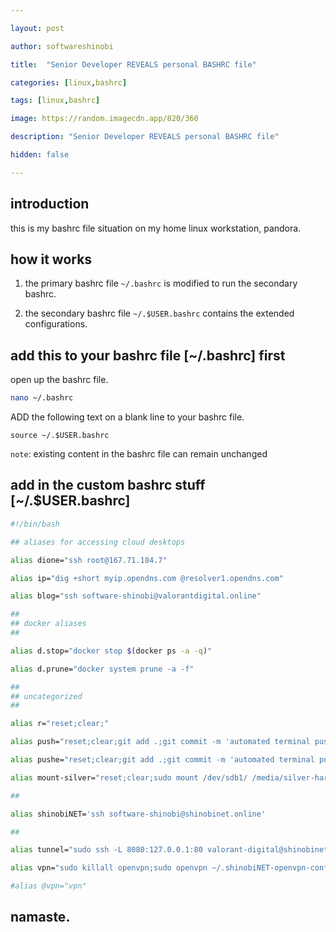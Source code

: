 ```yaml
---

layout: post

author: softwareshinobi

title:  "Senior Developer REVEALS personal BASHRC file"

categories: [linux,bashrc]

tags: [linux,bashrc]

image: https://random.imagecdn.app/820/360

description: "Senior Developer REVEALS personal BASHRC file"

hidden: false

---
```


## introduction

this is my bashrc file situation on my home linux workstation, pandora.

## how it works

1. the primary bashrc file `~/.bashrc` is modified to run the secondary bashrc.

1. the secondary bashrc file `~/.$USER.bashrc` contains the extended configurations.

## add this to your bashrc file [~/.bashrc] first

open up the bashrc file.

```bash
nano ~/.bashrc
```

ADD the following text on a blank line to your bashrc file.

```
source ~/.$USER.bashrc
```

`note`: existing content in the bashrc file can remain unchanged

## add in the custom bashrc stuff [~/.$USER.bashrc]

```bash
#!/bin/bash

## aliases for accessing cloud desktops

alias dione="ssh root@167.71.184.7"

alias ip="dig +short myip.opendns.com @resolver1.opendns.com"

alias blog="ssh software-shinobi@valorantdigital.online"

##
## docker aliases
##

alias d.stop="docker stop $(docker ps -a -q)"

alias d.prune="docker system prune -a -f"

##
## uncategorized
##

alias r="reset;clear;"

alias push="reset;clear;git add .;git commit -m 'automated terminal push';git push origin;"

alias pushe="reset;clear;git add .;git commit -m 'automated terminal push';git push origin;exit;"

alias mount-silver="reset;clear;sudo mount /dev/sdb1/ /media/silver-hard-drive/partition-one/;sudo mount /dev/sdb2/ /media/silver-hard-drive/partition-two/"

##

alias shinobiNET='ssh software-shinobi@shinobinet.online'

##

alias tunnel="sudo ssh -L 8080:127.0.0.1:80 valorant-digital@shinobinet.online"

alias vpn="sudo killall openvpn;sudo openvpn ~/.shinobiNET-openvpn-config.ovpn"

#alias @vpn="vpn"

```

## namaste.

